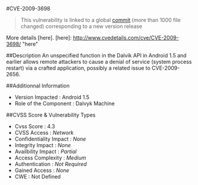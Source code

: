 #CVE-2009-3698
>This vulnerability is linked to a global [commit](https://github.com/android/platform_frameworks_base/commit/cf4550c3198d6b3d92cdc52707fe70d7cc0caa9f) (more than 1000 file changed) corresponding to a new version release

More details [here].
[here]: http://www.cvedetails.com/cve/CVE-2009-3698/ "here"

##Description
An unspecified function in the Dalvik API in Android 1.5 and earlier allows remote attackers to cause a denial of service (system process restart) via a crafted application, possibly a related issue to CVE-2009-2656.	

##Additionnal Information
* Version Impacted : Android 1.5
* Role of the Component : Dalvyk Machine

##CVSS Score & Vulnerability Types
* Cvss Score : 4.3
* CVSS Access : *Network*
* Confidentiality Impact : *None*
* Integrity Impact : *None*
* Availbility Impact : *Partial*
* Access Complexity : *Medium*
* Authentication : *Not Required*
* Gained Access : *None*
* CWE : Not Defined
